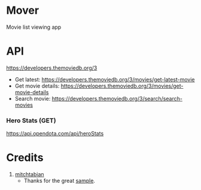 # Mover
Movie list viewing app

# API
https://developers.themoviedb.org/3
  - Get latest: https://developers.themoviedb.org/3/movies/get-latest-movie
  - Get movie details: https://developers.themoviedb.org/3/movies/get-movie-details
  - Search movie: https://developers.themoviedb.org/3/search/search-movies

### Hero Stats (GET)
https://api.opendota.com/api/heroStats

# Credits
1. [mitchtabian](https://github.com/mitchtabian)
    - Thanks for the great [sample](https://github.com/mitchtabian/Dota-Info).
